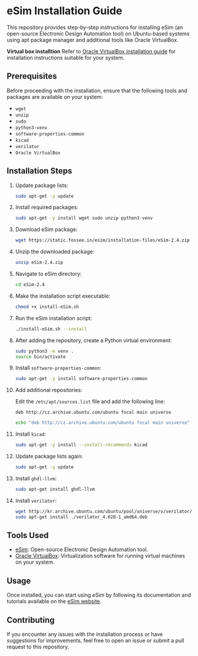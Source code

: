 # eSim Installation Guide

This repository provides step-by-step instructions for installing eSim (an open-source Electronic Design Automation tool) on Ubuntu-based systems using apt package manager and additional tools like Oracle VirtualBox.

**Virtual box installtion**
Refer to [Oracle VirtualBox installation guide](https://www.virtualbox.org/wiki/Linux_Downloads) for installation instructions suitable for your system.

## Prerequisites

Before proceeding with the installation, ensure that the following tools and packages are available on your system:

- `wget`
- `unzip`
- `sudo`
- `python3-venv`
- `software-properties-common`
- `kicad`
- `verilator`
- `Oracle VirtualBox`

## Installation Steps

1. Update package lists:

    ```bash
    sudo apt-get -y update
    ```

2. Install required packages:

    ```bash
    sudo apt-get -y install wget sudo unzip python3-venv
    ```

3. Download eSim package:

    ```bash
    wget https://static.fossee.in/esim/installation-files/eSim-2.4.zip
    ```

4. Unzip the downloaded package:

    ```bash
    unzip eSim-2.4.zip
    ```

5. Navigate to eSim directory:

    ```bash
    cd eSim-2.4
    ```

6. Make the installation script executable:

    ```bash
    chmod +x install-eSim.sh
    ```

7. Run the eSim installation script:

    ```bash
    ./install-eSim.sh --install
    ```

8. After adding the repository, create a Python virtual environment:

    ```bash
    sudo python3 -m venv .
    source bin/activate
    ```

9. Install `software-properties-common`:

    ```bash
    sudo apt-get -y install software-properties-common
    ```

10. Add additional repositories:

    Edit the `/etc/apt/sources.list` file and add the following line:

    ```
    deb http://cz.archive.ubuntu.com/ubuntu focal main universe
    ```

    ```bash
    echo "deb http://cz.archive.ubuntu.com/ubuntu focal main universe" | sudo tee -a /etc/apt/sources.list
    ```

11. Install `kicad`:

    ```bash
    sudo apt-get -y install --install-recommends kicad
    ```

12. Update package lists again:

    ```bash
    sudo apt-get -y update
    ```

13. Install `ghdl-llvm`:

    ```bash
    sudo apt-get install ghdl-llvm
    ```

14. Install `verilator`:

    ```bash
    wget http://kr.archive.ubuntu.com/ubuntu/pool/universe/v/verilator/verilator_4.028-1_amd64.deb
    sudo apt-get install ./verilator_4.028-1_amd64.deb
    ```

## Tools Used

- [eSim](https://esim.fossee.in/): Open-source Electronic Design Automation tool.
- [Oracle VirtualBox](https://www.virtualbox.org/): Virtualization software for running virtual machines on your system.

## Usage

Once installed, you can start using eSim by following its documentation and tutorials available on the [eSim website](https://esim.fossee.in/).

## Contributing

If you encounter any issues with the installation process or have suggestions for improvements, feel free to open an issue or submit a pull request to this repository.
